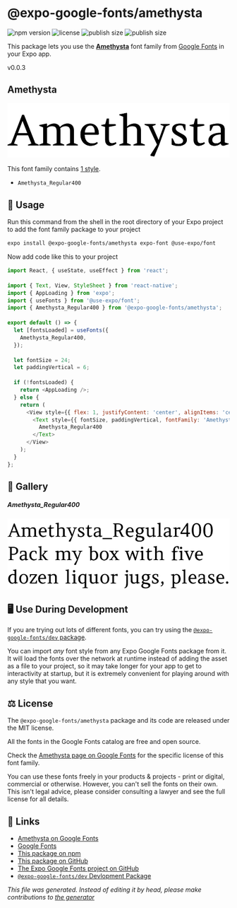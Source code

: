 # @expo-google-fonts/amethysta

![npm version](https://flat.badgen.net/npm/v/@expo-google-fonts/amethysta)
![license](https://flat.badgen.net/github/license/expo/google-fonts)
![publish size](https://flat.badgen.net/packagephobia/install/@expo-google-fonts/amethysta)
![publish size](https://flat.badgen.net/packagephobia/publish/@expo-google-fonts/amethysta)

This package lets you use the [**Amethysta**](https://fonts.google.com/specimen/Amethysta) font family from [Google Fonts](https://fonts.google.com/) in your Expo app.

v0.0.3

## Amethysta

![Amethysta](./font-family.png)

This font family contains [1 style](#gallery).

- `Amethysta_Regular400`

## 🔡 Usage

Run this command from the shell in the root directory of your Expo project to add the font family package to your project
```sh
expo install @expo-google-fonts/amethysta expo-font @use-expo/font
```

Now add code like this to your project
```js
import React, { useState, useEffect } from 'react';

import { Text, View, StyleSheet } from 'react-native';
import { AppLoading } from 'expo';
import { useFonts } from '@use-expo/font';
import { Amethysta_Regular400 } from '@expo-google-fonts/amethysta';

export default () => {
  let [fontsLoaded] = useFonts({
    Amethysta_Regular400,
  });

  let fontSize = 24;
  let paddingVertical = 6;

  if (!fontsLoaded) {
    return <AppLoading />;
  } else {
    return (
      <View style={{ flex: 1, justifyContent: 'center', alignItems: 'center' }}>
        <Text style={{ fontSize, paddingVertical, fontFamily: 'Amethysta_Regular400' }}>
          Amethysta_Regular400
        </Text>
      </View>
    );
  }
};

```

## 📖 Gallery

##### Amethysta_Regular400
![Amethysta_Regular400](./e4d26711903ae08c3bd10750f3b713928bdd3ee56d00372e37bd8606a3fe2d7a.ttf.png)


## 🖥️ Use During Development

If you are trying out lots of different fonts, you can try using the [`@expo-google-fonts/dev` package](https://github.com/expo/google-fonts/tree/master/font-packages/dev#readme).

You can import *any* font style from any Expo Google Fonts package from it. It will load the fonts
over the network at runtime instead of adding the asset as a file to your project, so it may take longer
for your app to get to interactivity at startup, but it is extremely convenient
for playing around with any style that you want.

## ⚖️ License

The `@expo-google-fonts/amethysta` package and its code are released under the MIT license.

All the fonts in the Google Fonts catalog are free and open source.

Check the [Amethysta page on Google Fonts](https://fonts.google.com/specimen/Amethysta) for the specific license of this font family.

You can use these fonts freely in your products & projects - print or digital, commercial or otherwise. However, you can't sell the fonts on their own. This isn't legal advice, please consider consulting a lawyer and see the full license for all details.

## 🔗 Links

- [Amethysta on Google Fonts](https://fonts.google.com/specimen/Amethysta)
- [Google Fonts](https://fonts.google.com/)
- [This package on npm](https://www.npmjs.com/package/@expo-google-fonts/amethysta)
- [This package on GitHub](https://github.com/expo/google-fonts/tree/master/font-packages/amethysta)
- [The Expo Google Fonts project on GitHub](https://github.com/expo/google-fonts)
- [`@expo-google-fonts/dev` Devlopment Package](https://github.com/expo/google-fonts/tree/master/font-packages/dev)


*This file was generated. Instead of editing it by head, please make contributions to [the generator](https://github.com/expo/google-fonts/tree/master/packages/generator)*
